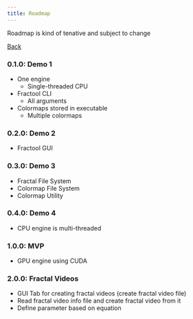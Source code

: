 ```yaml
---
title: Roadmap
---
```


Roadmap is kind of tenative and subject to change

[Back](/fractool)

### 0.1.0: Demo 1
- One engine
    - Single-threaded CPU
- Fractool CLI
    - All arguments
- Colormaps stored in executable
    - Multiple colormaps

### 0.2.0: Demo 2
- Fractool GUI

### 0.3.0: Demo 3
- Fractal File System
- Colormap File System
- Colormap Utility

### 0.4.0: Demo 4
- CPU engine is multi-threaded

### 1.0.0: MVP
- GPU engine using CUDA

### 2.0.0: Fractal Videos
- GUI Tab for creating fractal videos (create fractal video file)
- Read fractal video info file and create fractal video from it
- Define parameter based on equation
